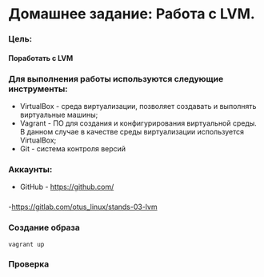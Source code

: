 # Домашнее задание: Работа с LVM.
### Цель:
#### Поработать с LVM

### Для выполнения работы используются следующие инструменты:
- VirtualBox - среда виртуализации, позволяет создавать и выполнять виртуальные машины;
- Vagrant - ПО для создания и конфигурирования виртуальной среды. В данном случае в качестве среды виртуализации используется VirtualBox;
- Git - система контроля версий

### Аккаунты:
- GitHub - https://github.com/

### 
 -https://gitlab.com/otus_linux/stands-03-lvm

### Создание образа
```
vagrant up
```

### Проверка

